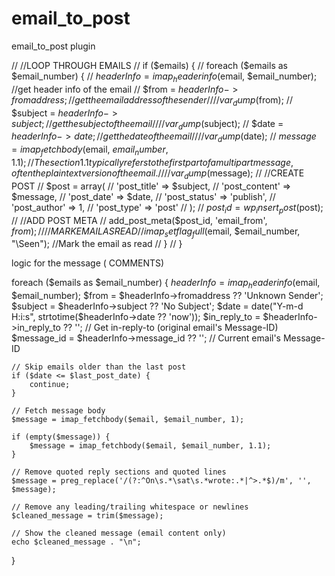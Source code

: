 # email_to_post

email_to_post plugin

// //LOOP THROUGH EMAILS
// if ($emails) {
    //     foreach ($emails as $email_number) {
    //         $headerInfo = imap_headerinfo($email, $email_number); //get header info of the email
    //         $from = $headerInfo->fromaddress; //get the email address of the sender
    //         // var_dump($from);
// $subject = $headerInfo->subject; //get the subject of the email
    //         // var_dump($subject);
// $date = $headerInfo->date; //get the date of the email
    //         // var_dump($date);
// $message = imap_fetchbody($email, $email_number, 1.1); //The section 1.1 typically refers to the first part of a multipart message, often the plain text version of the email.
    //         // var_dump($message);
// //CREATE POST
// $post = array(
    //             'post_title' => $subject,
    //             'post_content' => $message,
    //             'post_date' => $date,
    //             'post_status' => 'publish',
    //             'post_author' => 1,
    //             'post_type' => 'post'
    //         );
    //         $post_id = wp_insert_post($post);
// //ADD POST META
// add_post_meta($post_id, 'email_from', $from);
    //         // MARK EMAIL AS READ
    //         imap_setflag_full($email, $email_number, "\Seen"); //Mark the email as read
// }
// }

logic for the message ( COMMENTS)

foreach ($emails as $email_number) {
    $headerInfo = imap_headerinfo($email, $email_number);
    $from = $headerInfo->fromaddress ?? 'Unknown Sender';
    $subject = $headerInfo->subject ?? 'No Subject';
    $date = date("Y-m-d H:i:s", strtotime($headerInfo->date ?? 'now'));
$in_reply_to = $headerInfo->in_reply_to ?? ''; // Get in-reply-to (original email's Message-ID)
$message_id = $headerInfo->message_id ?? ''; // Current email's Message-ID

    // Skip emails older than the last post
    if ($date <= $last_post_date) {
        continue;
    }

    // Fetch message body
    $message = imap_fetchbody($email, $email_number, 1);

    if (empty($message)) {
        $message = imap_fetchbody($email, $email_number, 1.1);
    }

    // Remove quoted reply sections and quoted lines
    $message = preg_replace('/(?:^On\s.*\sat\s.*wrote:.*|^>.*$)/m', '', $message);

    // Remove any leading/trailing whitespace or newlines
    $cleaned_message = trim($message);

    // Show the cleaned message (email content only)
    echo $cleaned_message . "\n";

}
